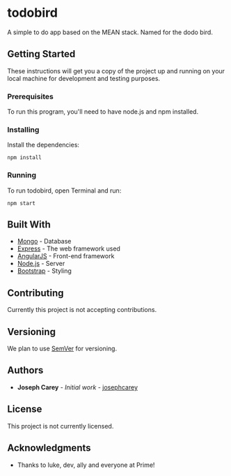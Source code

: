# todobird

A simple to do app based on the MEAN stack. Named for the dodo bird.

## Getting Started

These instructions will get you a copy of the project up and running on your local machine for development and testing purposes. 

### Prerequisites

To run this program, you'll need to have node.js and npm installed.

### Installing

Install the dependencies:

```
npm install
```

### Running

To run todobird, open Terminal and run:

```
npm start
```


## Built With

* [Mongo](https://www.mongodb.com/) - Database
* [Express](https://expressjs.com/) - The web framework used
* [AngularJS](https://angularjs.org/) - Front-end framework
* [Node.js](https://nodejs.org/) - Server
* [Bootstrap](https://getbootstrap.com/) - Styling


## Contributing

Currently this project is not accepting contributions.

## Versioning

We plan to use [SemVer](http://semver.org/) for versioning.

## Authors

* **Joseph Carey** - *Initial work* - [josephcarey](https://github.com/josephcarey)

## License

This project is not currently licensed.

## Acknowledgments

* Thanks to luke, dev, ally and everyone at Prime!
